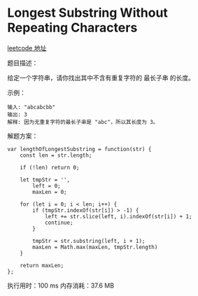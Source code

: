# Longest Substring Without Repeating Characters

[leetcode 地址](https://leetcode-cn.com/problems/longest-substring-without-repeating-characters/)

题目描述：

给定一个字符串，请你找出其中不含有重复字符的 最长子串 的长度。

示例：

```
输入: "abcabcbb"
输出: 3 
解释: 因为无重复字符的最长子串是 "abc"，所以其长度为 3。
```

解题方案：

```
var lengthOfLongestSubstring = function(str) {
    const len = str.length;

    if (!len) return 0;

    let tmpStr = '',
        left = 0;
        maxLen = 0;

    for (let i = 0; i < len; i++) {
        if (tmpStr.indexOf(str[i]) > -1) {
            left += str.slice(left, i).indexOf(str[i]) + 1;
            continue;
        }

        tmpStr = str.substring(left, i + 1);
        maxLen = Math.max(maxLen, tmpStr.length)
    }
    
    return maxLen;
};
```

执行用时：100 ms 内存消耗：37.6 MB